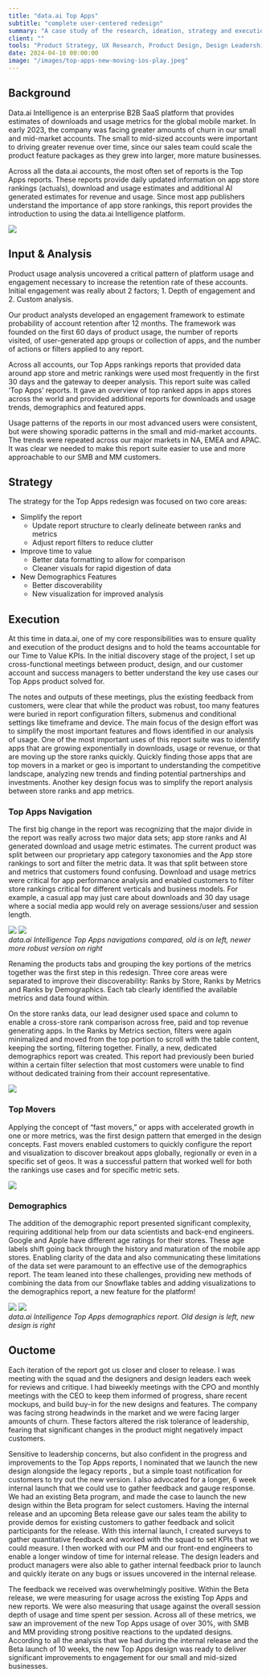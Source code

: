 ```yaml
---
title: "data.ai Top Apps"
subtitle: "complete user-centered redesign"
summary: "A case study of the research, ideation, strategy and execution of data.ai's Top Apps redesign"
client: ""
tools: "Product Strategy, UX Research, Product Design, Design Leadership"
date: 2024-04-10 00:00:00
image: "/images/top-apps-new-moving-ios-play.jpeg"
---
```


## Background

Data.ai Intelligence is an enterprise B2B SaaS platform that provides estimates of downloads and usage metrics for the global mobile market. In early 2023, the company was facing greater amounts of churn in our small and mid-market accounts. The small to mid-sized accounts were important to driving greater revenue over time, since our sales team could scale the product feature packages as they grew into larger, more mature businesses.

Across all the data.ai accounts, the most often set of reports is the Top Apps reports. These reports provide daily updated information on app store rankings (actuals), download and usage estimates and additional AI generated estimates for revenue and usage. Since most app publishers understand the importance of app store rankings, this report provides the introduction to using the data.ai Intelligence platform.

![](/images/top-apps-old.jpg)

## Input & Analysis

Product usage analysis uncovered a critical pattern of platform usage and engagement necessary to increase the retention rate of these accounts. Initial engagement was really about 2 factors; 1. Depth of engagement and 2. Custom analysis.

Our product analysts developed an engagement framework to estimate probability of account retention after 12 months. The framework was founded on the first 60 days of product usage, the number of reports visited, of user-generated app groups or collection of apps, and the number of actions or filters applied to any report.

Across all accounts, our Top Apps rankings reports that provided data around app store and metric rankings were used most frequently in the first 30 days and the gateway to deeper analysis. This report suite was called ‘Top Apps’ reports. It gave an overview of top ranked apps in apps stores across the world and provided additional reports for downloads and usage trends, demographics and featured apps.

Usage patterns of the reports in our most advanced users were consistent, but were showing sporadic patterns in the small and mid-market accounts. The trends were repeated across our major markets in NA, EMEA and APAC. It was clear we needed to make this report suite easier to use and more approachable to our SMB and MM customers.

## Strategy

The strategy for the Top Apps redesign was focused on two core areas:

- Simplify the report
  - Update report structure to clearly delineate between ranks and metrics
  - Adjust report filters to reduce clutter
- Improve time to value
  - Better data formatting to allow for comparison
  - Cleaner visuals for rapid digestion of data
- New Demographics Features
  - Better discoverability
  - New visualization for improved analysis

## Execution

At this time in data.ai, one of my core responsibilities was to ensure quality and execution of the product designs and to hold the teams accountable for our Time to Value KPIs. In the initial discovery stage of the project, I set up cross-functional meetings between product, design, and our customer account and success managers to better understand the key use cases our Top Apps product solved for.

The notes and outputs of these meetings, plus the existing feedback from customers, were clear that while the product was robust, too many features were buried in report configuration filters, submenus and conditional settings like timeframe and device.
The main focus of the design effort was to simplify the most important features and flows identified in our analysis of usage. One of the most important uses of this report suite was to identify apps that are growing exponentially in downloads, usage or revenue, or that are moving up the store ranks quickly. Quickly finding those apps that are top movers in a market or geo is important to understanding the competitive landscape, analyzing new trends and finding potential partnerships and investments. Another key design focus was to simplify the report analysis between store ranks and app metrics.

### Top Apps Navigation

The first big change in the report was recognizing that the major divide in the report was really across two major data sets; app store ranks and AI generated download and usage metric estimates. The current product was split between our proprietary app category taxonomies and the App store rankings to sort and filter the metric data. It was that split between store and metrics that customers found confusing. Download and usage metrics were critical for app performance analysis and enabled customers to filter store rankings critical for different verticals and business models. For example, a casual app may just care about downloads and 30 day usage where a social media app would rely on average sessions/user and session length.

<div class="gallery-box">
  <div class="gallery">
    <img src="/images/top-apps-tabs-old.jpg" loading="lazy">
    <img src="/images/top-apps-tabs-new.jpg" loading="lazy">
  </div>
  <em>data.ai Intelligence Top Apps navigations compared, old is on left, newer more robust version on right</em>
</div>

Renaming the products tabs and grouping the key portions of the metrics together was the first step in this redesign. Three core areas were separated to improve their discoverability: Ranks by Store, Ranks by Metrics and Ranks by Demographics. Each tab clearly identified the available metrics and data found within.

On the store ranks data, our lead designer used space and column to enable a cross-store rank comparison across free, paid and top revenue generating apps. In the Ranks by Metrics section, filters were again minimalized and moved from the top portion to scroll with the table content, keeping the sorting, filtering together. Finally, a new, dedicated demographics report was created. This report had previously been buried within a certain filter selection that most customers were unable to find without dedicated training from their account representative.

![](/images/top-apps-new-moving-ios.jpeg)

### Top Movers

Applying the concept of “fast movers,” or apps with accelerated growth in one or more metrics, was the first design pattern that emerged in the design concepts. Fast movers enabled customers to quickly configure the report and visualization to discover breakout apps globally, regionally or even in a specific set of geos. It was a successful pattern that worked well for both the rankings use cases and for specific metric sets.

![](/images/top-apps-new-metrics-top-moving.jpeg)

### Demographics

The addition of the demographic report presented significant complexity, requiring additional help from our data scientists and back-end engineers. Google and Apple have different age ratings for their stores. These age labels shift going back through the history and maturation of the mobile app stores. Enabling clarity of the data and also communicating these limitations of the data set were paramount to an effective use of the demographics report. The team leaned into these challenges, providing new methods of combining the data from our Snowflake tables and adding visualizations to the demographics report, a new feature for the platform!

<div class="gallery-box">
  <div class="gallery">
    <img src="/images/top-apps-old-demographics.jpg" loading="lazy">
    <img src="/images/top-apps-new-demographics-age.jpeg" loading="lazy">
  </div>
  <em>data.ai Intelligence Top Apps demographics report. Old design is left, new design is right </em>
</div>

## Ouctome

Each iteration of the report got us closer and closer to release. I was meeting with the squad and the designers and design leaders each week for reviews and critique. I had biweekly meetings with the CPO and monthly meetings with the CEO to keep them informed of progress, share recent mockups, and build buy-in for the new designs and features. The company was facing strong headwinds in the market and we were facing larger amounts of churn. These factors altered the risk tolerance of leadership, fearing that significant changes in the product might negatively impact customers.

Sensitive to leadership concerns, but also confident in the progress and improvements to the Top Apps reports, I nominated that we launch the new design alongside the legacy reports , but a simple toast notification for customers to try out the new version. I also advocated for a longer, 6 week internal launch that we could use to gather feedback and gauge response. We had an existing Beta program, and made the case to launch the new design within the Beta program for select customers. Having the internal release and an upcoming Beta release gave our sales team the ability to provide demos for existing customers to gather feedback and solicit participants for the release. With this internal launch, I created surveys to gather quantitative feedback and worked with the squad to set KPIs that we could measure. I then worked with our PM and our front-end engineers to enable a longer window of time for internal release. The design leaders and product managers were also able to gather internal feedback prior to launch and quickly iterate on any bugs or issues uncovered in the internal release.

The feedback we received was overwhelmingly positive. Within the Beta release, we were measuring for usage across the existing Top Apps and new reports. We were also measuring that usage against the overall session depth of usage and time spent per session. Across all of these metrics, we saw an improvement of the new Top Apps usage of over 30%, with SMB and MM providing strong positive reactions to the updated designs. According to all the analysis that we had during the internal release and the Beta launch of 10 weeks, the new Top Apps design was ready to deliver significant improvements to engagement for our small and mid-sized businesses.

<!-- ## Background



![](/images/delivery-channels-icons-sm.png)

## Key Product Challenges



## Strategy

### Addressing Priorities


### Product Differentiation





### Customer Trials and Understanding Complexity



## Execution

Execution involved a concerted effort across multiple fronts to implement the strategic initiatives effectively:

Collaborative Refinement of APIs:



Expansion of Data Availability:



Training and Enablement of Sales Teams:



Customer Trials and Feedback Incorporation:



Streamlining of Self-Service Tools:



Continuous Monitoring and Optimization:



## Results & Impact



## Conclusion

 -->
